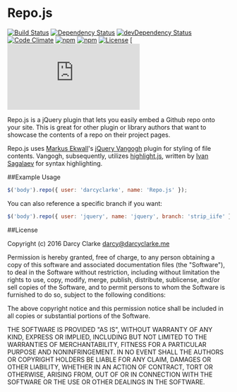 Repo.js
=======

[![Build Status](http://img.shields.io/travis/darcyclarke/Repo.js.svg?style=flat-square)](https://travis-ci.org/darcyclarke/Repo.js)
[![Dependency Status](https://david-dm.org/darcyclarke/repo.js/badges.svg?style=flat-square)](https://david-dm.org/darcyclarke/repo.js/badges)
[![devDependency Status](https://david-dm.org/darcyclarke/repo.js/badges/dev-status.svg?style=flat-square)](https://david-dm.org/darcyclarke/repo.js/badges#info=devDependencies)
[![Code Climate](http://img.shields.io/codeclimate/github/darcyclarke/Repo.js.svg?style=flat-square)](https://codeclimate.com/github/darcyclarke/Repo.js)
[![npm](https://img.shields.io/npm/v/repo.js.svg?maxAge=2592000&style=flat-square)](https://www.npmjs.com/package/repo.js)
[![npm](https://img.shields.io/npm/dt/repo.js.svg?maxAge=2592000&style=flat-square)](https://www.npmjs.com/package/repo.js)
[![License](http://img.shields.io/:license-mit-blue.svg?style=flat-square)](http://darcyclarke.mit-license.org)
[![Join the chat at https://gitter.im/darcyclarke/Repo.js](http://img.shields.io/:Gitter-Join Chat-orange.svg?style=flat-square)](https://gitter.im/darcyclarke/Repo.js)

Repo.js is a jQuery plugin that lets you easily embed a Github repo onto your site. This is great for other plugin or library authors that want to showcase the contents of a repo on their project pages. 

Repo.js uses [Markus Ekwall](https://twitter.com/#!/mekwall)'s [jQuery Vangogh](https://github.com/mekwall/jquery-vangogh) plugin for styling of file contents. Vangogh, subsequently, utilizes [highlight.js](https://github.com/isagalaev/highlight.js), written by [Ivan Sagalaev](https://github.com/isagalaev) for syntax highlighting.

##Example Usage

```javascript
$('body').repo({ user: 'darcyclarke', name: 'Repo.js' });
````

You can also reference a specific branch if you want:

```javascript
$('body').repo({ user: 'jquery', name: 'jquery', branch: 'strip_iife' });
````

##License

Copyright (c) 2016 Darcy Clarke <darcy@darcyclarke.me>

Permission is hereby granted, free of charge, to any person obtaining a copy of this software and associated documentation files (the "Software"), to deal in the Software without restriction, including without limitation the rights to use, copy, modify, merge, publish, distribute, sublicense, and/or sell copies of the Software, and to permit persons to whom the Software is furnished to do so, subject to the following conditions:

The above copyright notice and this permission notice shall be included in all copies or substantial portions of the Software.

THE SOFTWARE IS PROVIDED "AS IS", WITHOUT WARRANTY OF ANY KIND, EXPRESS OR IMPLIED, INCLUDING BUT NOT LIMITED TO THE WARRANTIES OF MERCHANTABILITY, FITNESS FOR A PARTICULAR PURPOSE AND NONINFRINGEMENT. IN NO EVENT SHALL THE AUTHORS OR COPYRIGHT HOLDERS BE LIABLE FOR ANY CLAIM, DAMAGES OR OTHER LIABILITY, WHETHER IN AN ACTION OF CONTRACT, TORT OR OTHERWISE, ARISING FROM, OUT OF OR IN CONNECTION WITH THE SOFTWARE OR THE USE OR OTHER DEALINGS IN THE SOFTWARE. 
